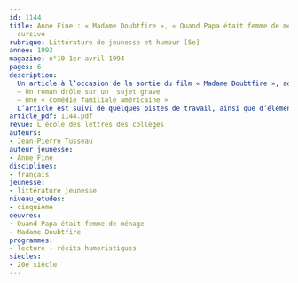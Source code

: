 ```yaml
---
id: 1144
title: Anne Fine : « Madame Doubtfire », « Quand Papa était femme de ménage ». Lecture
  cursive 
rubrique: Littérature de jeunesse et humour [5e]
annee: 1993
magazine: n°10 1er avril 1994
pages: 6
description: 
  Un article à l’occasion de la sortie du film « Madame Doubtfire », adapté d’un livre d’Anne Fine : « Quand Papa était femme de ménage »…
  – Un roman drôle sur un  sujet grave
  – Une « comédie familiale américaine »
  L’article est suivi de quelques pistes de travail, ainsi que d’éléments de réponses. Plus une bibliographie : quelques livres légers sur le thème du divorce ou de la famille monoparentale.
article_pdf: 1144.pdf
revue: L’école des lettres des collèges
auteurs:
- Jean-Pierre Tusseau
auteur_jeunesse:
- Anne Fine
disciplines:
- français
jeunesse:
- littérature jeunesse
niveau_etudes:
- cinquième
oeuvres:
- Quand Papa était femme de ménage
- Madame Doubtfire
programmes:
- lecture - récits humoristiques
siecles:
- 20e siècle
---
```

